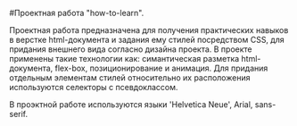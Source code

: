 #Проектная работа "how-to-learn".  

Проектная работа предназначена для получения практических навыков в верстке html-документа и задания ему стилей посредством CSS, для придания внешнего вида согласно дизайна проекта. В проекте применены такие технологии как: симантическая разметка html-документа, flex-box, позиционирование и анимация. Для придания отдельным элементам стилей относительно их расположения используются селекторы с псевдоклассом.  

В проэктной работе используются языки 'Helvetica Neue', Arial, sans-serif. 